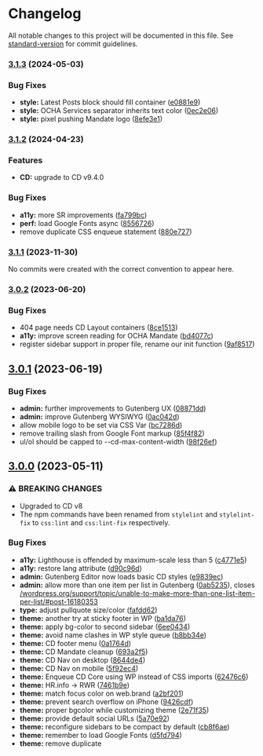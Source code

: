 # Changelog

All notable changes to this project will be documented in this file. See [standard-version](https://github.com/conventional-changelog/standard-version) for commit guidelines.

### [3.1.3](https://github.com/UN-OCHA/common-design-wordpress/compare/v3.1.2...v3.1.3) (2024-05-03)


### Bug Fixes

* **style:** Latest Posts block should fill container ([e0881e9](https://github.com/UN-OCHA/common-design-wordpress/commit/e0881e91675b4ca8261ef189d881d7d73cf81398))
* **style:** OCHA Services separator inherits text color ([0ec2e06](https://github.com/UN-OCHA/common-design-wordpress/commit/0ec2e0600751cac3e89c2db352c52d9b888d3b53))
* **style:** pixel pushing Mandate logo ([8efe3e1](https://github.com/UN-OCHA/common-design-wordpress/commit/8efe3e128b25d5985e5303d4d227cd568d420f10))

### [3.1.2](https://github.com/UN-OCHA/common-design-wordpress/compare/v3.1.1...v3.1.2) (2024-04-23)

### Features

* **CD:** upgrade to CD v9.4.0

### Bug Fixes

* **a11y:** more SR improvements ([fa799bc](https://github.com/UN-OCHA/common-design-wordpress/commit/fa799bc6b24d80245b97ee1e3a7c95793279b407))
* **perf:** load Google Fonts async ([8556726](https://github.com/UN-OCHA/common-design-wordpress/commit/855672680f64f0398537c2abfaa1c364add6a06c))
* remove duplicate CSS enqueue statement ([880e727](https://github.com/UN-OCHA/common-design-wordpress/commit/880e72730d98aacf4ccdbd7d0561e5f8c8e0dd8d))

### [3.1.1](https://github.com/UN-OCHA/common-design-wordpress/compare/v3.1.0...v3.1.1) (2023-11-30)

No commits were created with the correct convention to appear here.

### [3.0.2](https://github.com/UN-OCHA/common-design-wordpress/compare/v3.0.1...v3.0.2) (2023-06-20)

### Bug Fixes

* 404 page needs CD Layout containers ([8ce1513](https://github.com/UN-OCHA/common-design-wordpress/commit/8ce1513c89772b9eff1a3f8c41d88fcac43d034e))
* **a11y:** improve screen reading for OCHA Mandate ([bd4077c](https://github.com/UN-OCHA/common-design-wordpress/commit/bd4077c3e8d95805773f0aa483b6052c3702e7da))
* register sidebar support in proper file, rename our init function ([9af8517](https://github.com/UN-OCHA/common-design-wordpress/commit/9af8517ce212cb0d7240c98c487d9cbe57c572c6))

## [3.0.1](https://github.com/UN-OCHA/common-design-wordpress/compare/v3.0.0...v3.0.1) (2023-06-19)

### Bug Fixes

* **admin:** further improvements to Gutenberg UX ([08871dd](https://github.com/UN-OCHA/common-design-wordpress/commit/08871dd4da9fca6847a95cd4dc9a25861cb04a83))
* **admin:** improve Gutenberg WYSIWYG ([0ac042d](https://github.com/UN-OCHA/common-design-wordpress/commit/0ac042d7edd5aa76c5f8067ec1a8b1dcb3935c01))
* allow mobile logo to be set via CSS Var ([bc7286d](https://github.com/UN-OCHA/common-design-wordpress/commit/bc7286defc55d09a64888d0e795feb113261c824))
* remove trailing slash from Google Font markup ([85f4f82](https://github.com/UN-OCHA/common-design-wordpress/commit/85f4f82020f2680f25fb7edd164fbf2bf859ca39))
* ul/ol should be capped to --cd-max-content-width ([98f26ef](https://github.com/UN-OCHA/common-design-wordpress/commit/98f26ef93bf8419bc22ef0d3cc66cf5290333882))


## [3.0.0](https://github.com/UN-OCHA/common-design-wordpress/compare/v2.0.0...v3.0.0) (2023-05-11)

### ⚠ BREAKING CHANGES

* Upgraded to CD v8
* The npm commands have been renamed from `stylelint` and `stylelint-fix` to `css:lint` and `css:lint-fix` respectively.

### Bug Fixes

* **a11y:** Lighthouse is offended by maximum-scale less than 5 ([c4771e5](https://github.com/UN-OCHA/common-design-wordpress/commit/c4771e50af07cb3731f899923ecd7bdd21147325))
* **a11y:** restore <html> lang attribute ([d90c96d](https://github.com/UN-OCHA/common-design-wordpress/commit/d90c96dae843234500a6fbcbae2057db1222ae83))
* **admin:** Gutenberg Editor now loads basic CD styles ([e9839ec](https://github.com/UN-OCHA/common-design-wordpress/commit/e9839eca528e2f5f80e657de8c8687fcee3bb935))
* **admin:** allow more than one item per list in Gutenberg ([0ab5235](https://github.com/UN-OCHA/common-design-wordpress/commit/0ab5235767929252fdcfebc7f39301e826d2cc76)), closes [/wordpress.org/support/topic/unable-to-make-more-than-one-list-item-per-list/#post-16180353](https://github.com/UN-OCHA//wordpress.org/support/topic/unable-to-make-more-than-one-list-item-per-list//issues/post-16180353)
* **type:** adjust pullquote size/color ([fafdd62](https://github.com/UN-OCHA/common-design-wordpress/commit/fafdd62970f86d470f1f53a9f362433c66ab11b9))
* **theme:** another try at sticky footer in WP ([ba1da76](https://github.com/UN-OCHA/common-design-wordpress/commit/ba1da76a5b75d4ccca15292acc9f0b913c742c05))
* **theme:** apply bg-color to second sidebar ([6ee0434](https://github.com/UN-OCHA/common-design-wordpress/commit/6ee0434f6d9c757c145e9dbf7b4e22ace9760349))
* **theme:** avoid name clashes in WP style queue ([b8bb34e](https://github.com/UN-OCHA/common-design-wordpress/commit/b8bb34ef773ed273596aa33b5a450c75da421c2c))
* **theme:** CD footer menu ([0a1764d](https://github.com/UN-OCHA/common-design-wordpress/commit/0a1764dfa5e76f617344eeb1e8751e94a87c5a38))
* **theme:** CD Mandate cleanup ([693a2f5](https://github.com/UN-OCHA/common-design-wordpress/commit/693a2f57c4c10694918b6f10842ff1440cbae7e7))
* **theme:** CD Nav on desktop ([8644de4](https://github.com/UN-OCHA/common-design-wordpress/commit/8644de44a9bed02691dfd5efd889dc965aa5af49))
* **theme:** CD Nav on mobile ([5f92ec4](https://github.com/UN-OCHA/common-design-wordpress/commit/5f92ec4f0724a3f0496de88b689a4530b6875018))
* **theme:** Enqueue CD Core using WP instead of CSS imports ([62476c6](https://github.com/UN-OCHA/common-design-wordpress/commit/62476c607ed02729228956e456b6eb0deb165095))
* **theme:** HR.info -> RWR ([7461b9e](https://github.com/UN-OCHA/common-design-wordpress/commit/7461b9ea9231cee9e4f21e334fb5c94f56005a41))
* **theme:** match focus color on web.brand ([a2bf201](https://github.com/UN-OCHA/common-design-wordpress/commit/a2bf201ae034021b08c1f3dcfadeefebe4ae661f))
* **theme:** prevent search overflow on iPhone ([9426cdf](https://github.com/UN-OCHA/common-design-wordpress/commit/9426cdf9ff5957ef7a8485697fe0ab0664c468e7))
* **theme:** proper bgcolor while customizing theme ([2e71f35](https://github.com/UN-OCHA/common-design-wordpress/commit/2e71f35a890f30dd19fa5519507f79361a8e78e5))
* **theme:** provide default social URLs ([5a70e92](https://github.com/UN-OCHA/common-design-wordpress/commit/5a70e92d2d6d8ef98f8ac248076b3598da4352a1))
* **theme:** reconfigure sidebars to be compact by default ([cb8f6ae](https://github.com/UN-OCHA/common-design-wordpress/commit/cb8f6ae89b20af181b3bc9aa72a9eeb39439bc39))
* **theme:** remember to load Google Fonts ([d5fd794](https://github.com/UN-OCHA/common-design-wordpress/commit/d5fd794929c1a5b54fb4064b69af073715780ece))
* **theme:** remove duplicate <title> tag ([670d4b3](https://github.com/UN-OCHA/common-design-wordpress/commit/670d4b33b21490bfa47f7ebab10871e4a2d24836))
* **theme:** remove old bullet style ([6f13694](https://github.com/UN-OCHA/common-design-wordpress/commit/6f13694719938bc5dd2693c4252922d1913789b6))
* **theme:** remove straggler classes for compact sidebars ([f830fd5](https://github.com/UN-OCHA/common-design-wordpress/commit/f830fd51229f85114324c5607f6f05b4dcd6f64b))
* **theme:** restore boilerplate for mobile logo ([914bdda](https://github.com/UN-OCHA/common-design-wordpress/commit/914bdda2aa6f38668802d61f5b46b0e5d00aecc0))
* **theme:** restrict container padding to root container ([554553d](https://github.com/UN-OCHA/common-design-wordpress/commit/554553dbe45d5b4c7df764259145ea4b34262ab3))
* **theme:** tweaks to accomodate existing Support Demo sidebar content ([85d902d](https://github.com/UN-OCHA/common-design-wordpress/commit/85d902df7db01ac9745c90bea5c85eb846dd97f1))
* **theme:** typographic defaults for normal sidebar headings ([384e4b1](https://github.com/UN-OCHA/common-design-wordpress/commit/384e4b191ff5918aa577b9f829acaa22ae99a529))
* **theme:** update markup for CD Header search ([f471a35](https://github.com/UN-OCHA/common-design-wordpress/commit/f471a35112706515c8df79eb51cccb621001aef2))
* **theme:** upgrade social links in footer ([a7540b0](https://github.com/UN-OCHA/common-design-wordpress/commit/a7540b0b64e9c78e9334609c0cebd81d7d7e1830))
* **theme:** use more specific grid selector, and use --brand colors ([31c9490](https://github.com/UN-OCHA/common-design-wordpress/commit/31c949030be20ddd4bdfd48823da6b6fa977be0d))
* **theme:** WP overrides for sidebars ([5420933](https://github.com/UN-OCHA/common-design-wordpress/commit/54209330b564fbe1b7936a7301f9aba00f28d3f2))
* **theme:** WP sidebars look identical to Drupal now ([43c12b7](https://github.com/UN-OCHA/common-design-wordpress/commit/43c12b75a1b69494431fa24707b8cffa53623c3f))
* **theme:** bump CD to v8.0.1 ([acf40d2](https://github.com/UN-OCHA/common-design-wordpress/commit/acf40d2b4cab21eeed8beba2ad39a04290477b3f))
* **theme:** rename linting commands ([6a4062e](https://github.com/UN-OCHA/common-design-wordpress/commit/6a4062e5506e3ee084abbb0d4bc04f19a980a6d2))


## [2.0.0](https://github.com/UN-OCHA/common-design-wordpress/compare/v1.1.1...v2.0.0) (2022-08-01)


### ⚠ BREAKING CHANGES

* **security:** New minimum supported node.js versions: node.js 16.13.2 LTS and npm 8.1.2 which all development environments (local, pre-prod, prod) must support if they want to use the optional components in the theme, such as Sass compilation. None of them are required for the basic WP theme to function.

### Features

* add standard-version to common-design-wordpress ([bcd1190](https://github.com/UN-OCHA/common-design-wordpress/commit/bcd1190b80c4ee8b808183c7232f798f3fbc7cc9))
* upgrade to CD v7.2.1 ([a367d7e](https://github.com/UN-OCHA/common-design-wordpress/commit/a367d7e59ed52ac2ca0291dc690e02467497d7c6))


### Bug Fixes

* **security:** update minimum supported node.js version ([d5549d9](https://github.com/UN-OCHA/common-design-wordpress/commit/d5549d9ef1519f53b22349c829cf821e6809c9ca))
* upgrade all CD components to v7.2.1 ([3bb8e00](https://github.com/UN-OCHA/common-design-wordpress/commit/3bb8e00543b41d42e4c28e18bd846f79acd97faf))

# Changelog


## [v1.1.1](https://github.com/UN-OCHA/common-design-wordpress/releases/tag/v1.1.1) - 2021-08-25
### Fixed
- Provide template for Attachment to prevent infinite loop [CD-330](https://humanitarian.atlassian.net/browse/CD-330)

---

## [v1.1.0](https://github.com/UN-OCHA/common-design-wordpress/releases/tag/v1.1.0) - 2021-08-16
### Added
- Blockquote and pullquote Gutenberg blocks [CD-317](https://humanitarian.atlassian.net/browse/CD-317)
- Add instructions for the mobile logo to README [CD-324](https://humanitarian.atlassian.net/browse/CD-324)
### Fixed
- Vertical rhythm improvements [CD-316](https://humanitarian.atlassian.net/browse/CD-316)
- Image captions for Featured images [CD-318](https://humanitarian.atlassian.net/browse/CD-318)
- Banner image scaling [CD-320](https://humanitarian.atlassian.net/browse/CD-320)
### Changed
- Remove Related Platforms from OCHA Services menu by default. [CD-319](https://humanitarian.atlassian.net/browse/CD-319)
- Remove Social Media icons from footer by default. [CD-321](https://humanitarian.atlassian.net/browse/CD-321)
- Remove unused social Media menu definition [CD_323](https://humanitarian.atlassian.net/browse/CD-323)

---

## [v1.0.0](https://github.com/UN-OCHA/common-design-wordpress/releases/tag/v1.0.0) - 2021-08-05
### Added
- First version of Wordpress theme using the Common Design.
